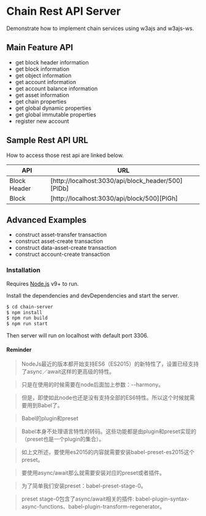 # Chain Rest API Server

Demonstrate how to implement chain services using w3ajs and w3ajs-ws.

## Main Feature API

  - get block header information
  - get block information
  - get object information
  - get account information
  - get account balance information
  - get asset information
  - get chain properties
  - get global dynamic properties
  - get global immutable properties
  - register new account

## Sample Rest API URL

How to access those rest api are linked below.

| API | URL |
| ------ | ------ |
| Block Header | [http://localhost:3030/api/block_header/500][PlDb]|
| Block | [http://localhost:3030/api/block/500][PlGh] |

## Advanced Examples

 - construct asset-transfer transaction
 - construct asset-create transaction
 - construct data-asset-create transaction
 - construct account-create transaction

### Installation

Requires [Node.js](https://nodejs.org/) v9+ to run.

Install the dependencies and devDependencies and start the server.

```sh
$ cd chain-server
$ npm install
$ npm run build
$ npm run start
```
Then server will run on localhost with default port 3306.

#### Reminder

> NodeJs最近的版本都开始支持ES6（ES2015）的新特性了，设置已经支持了async／await这样的更高级的特性。

> 只是在使用的时候需要在node后面加上参数：--harmony。

> 但是，即使如此node也还是没有支持全部的ES6特性。所以这个时候就需要用到Babel了。

> Babel的plugin和preset

> Babel本身不处理语言特性的转码。这些功能都是由plugin和preset实现的（preset也是一个plugin的集合）。

> 如上文所述，要使用es2015的内容就需要安装babel-preset-es2015这个preset。

> 要使用async/await那么就需要安装对应的preset或者插件。

> 为了简单我们安装preset：babel-preset-stage-0。

> preset stage-0包含了async/await相关的插件: babel-plugin-syntax-async-functions、babel-plugin-transform-regenerator。

